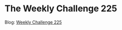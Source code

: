 # The Weekly Challenge 225

Blog: [Weekly Challenge 225](https://dev.to/simongreennet/weekly-challenge-225-2785)
